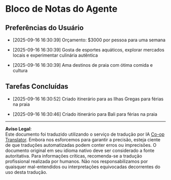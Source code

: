 <!--
CO_OP_TRANSLATOR_METADATA:
{
  "original_hash": "9e2a4a04b4686b008a7e06f916884e58",
  "translation_date": "2025-09-18T16:29:02+00:00",
  "source_file": "12-context-engineering/code_samples/vacation_agent_scratchpad.md",
  "language_code": "br"
}
-->
# Bloco de Notas do Agente

## Preferências do Usuário

- [2025-09-16 16:30:39] Orçamento: $3000 por pessoa para uma semana

- [2025-09-16 16:30:39] Gosta de esportes aquáticos, explorar mercados locais e experimentar culinária autêntica

- [2025-09-16 16:30:39] Ama destinos de praia com ótima comida e cultura

## Tarefas Concluídas

- [2025-09-16 16:30:52] Criado itinerário para as Ilhas Gregas para férias na praia

- [2025-09-16 16:30:46] Criado itinerário para Bali para férias na praia

---

**Aviso Legal**:  
Este documento foi traduzido utilizando o serviço de tradução por IA [Co-op Translator](https://github.com/Azure/co-op-translator). Embora nos esforcemos para garantir a precisão, esteja ciente de que traduções automatizadas podem conter erros ou imprecisões. O documento original em seu idioma nativo deve ser considerado a fonte autoritativa. Para informações críticas, recomenda-se a tradução profissional realizada por humanos. Não nos responsabilizamos por quaisquer mal-entendidos ou interpretações equivocadas decorrentes do uso desta tradução.